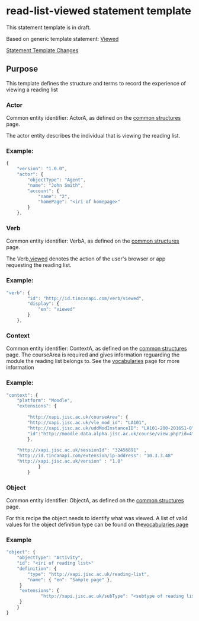# read-list-viewed statement template


This statement template is in draft. 

Based on generic template statement: [Viewed](/generic/view.md)

[Statement Template Changes](/version_changes.md#library-reading-list-viewed)

## Purpose
This template defines the structure and terms to record the experience of viewing a reading list

### Actor
Common entity identifier:  ActorA, as defined on the [common structures](/common_structures.md#actora) page.

The actor entity describes the individual that is viewing the reading list.

### Example:

``` Javascript
{
    "version": "1.0.0",
    "actor": {
        "objectType": "Agent",
        "name": "John Smith",
        "account": {
            "name": "2",
            "homePage": "<iri of homepage>"
        }
    },
```

### Verb
Common entity identifier: VerbA, as defined on the [common structures](/common_structures.md#verba) page.

The Verb,[viewed](/vocabulary.md#verbs) denotes the action of the user's browser or app requesting the reading list.

### Example:

``` javascript
"verb": {
        "id": "http://id.tincanapi.com/verb/viewed",
        "display": {
            "en": "viewed"
        }
    },
```
### Context
Common entity identifier: ContextA, as defined on the [common structures](/common_structures.md#contexta) page.
The courseArea is required and gives information reguarding the module the reading list belongs to. See the [vocabularies](../vocabulary.md#coursearea-properties) page for more information

### Example:

``` javascript
"context": {
    "platform": "Moodle",
    "extensions": {
	
      	"http://xapi.jisc.ac.uk/courseArea": {
		"http://xapi.jisc.ac.uk/vle_mod_id": "LA101",
		"http://xapi.jisc.ac.uk/uddModInstanceID": "LA101-200-2016S1-0",
        "id":"http://moodle.data.alpha.jisc.ac.uk/course/view.php?id=4"
		},
					
	"http://xapi.jisc.ac.uk/sessionId": "32456891"  ,
	"http://id.tincanapi.com/extension/ip-address": "10.3.3.48"
	"http://xapi.jisc.ac.uk/version" : "1.0"
			}
        }
```

### Object

Common entity identifier: ObjectA, as defined on the [common structures](/common_structures.md#objecta) page.

For this recipe the object needs to identify what was viewed. A list of valid values  for the object definition type can be found on the[vocabularies page](/vocabulary.md#Object.definition.extension)

### Example

``` javascript
"object": {
	"objectType": "Activity",
	"id": "<iri of reading list>"   	 	
	"definition": {
		"type": "http://xapi.jisc.ac.uk/reading-list",			
		"name": { "en": "Sample page" },			   
	 }
	 "extensions": {
     		 "http://xapi.jisc.ac.uk/subType": "<subtype of reading list>"
	 }
    }
}
```


